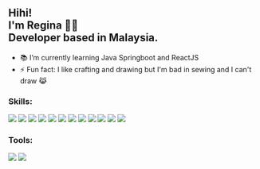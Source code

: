 <h2> 
Hihi! <br>
I'm Regina 👋😋<br>
Developer based in Malaysia.
</h2>

- 📚 I’m currently learning Java Springboot and ReactJS
- ⚡ Fun fact: I like crafting and drawing but I'm bad in sewing and I can't draw	😹


### Skills:

![](https://img.shields.io/badge/Backend-JavaScript-red)
![](https://img.shields.io/badge/Backend-Node.js-red)
![](https://img.shields.io/badge/Backend-PHP-red)
![](https://img.shields.io/badge/Backend-Java-red)
![](https://img.shields.io/badge/Frontend-HTML-orange)
![](https://img.shields.io/badge/Frontend-CSS-orange)
![](https://img.shields.io/badge/Frameworks-Bootstrap-yellow)
![](https://img.shields.io/badge/Frameworks-jQuery-yellow)
![](https://img.shields.io/badge/Frameworks-VueJS-yellow)
![](https://img.shields.io/badge/Frameworks-ReactJS-yellow)
![](https://img.shields.io/badge/Database-MySQL-yellowgreen)
![](https://img.shields.io/badge/Database-MSSQL-yellowgreen)


### Tools:
![](https://img.shields.io/badge/Tools-VS%20Code-green)
![](https://img.shields.io/badge/Tools-Figma-yellowgreen)
